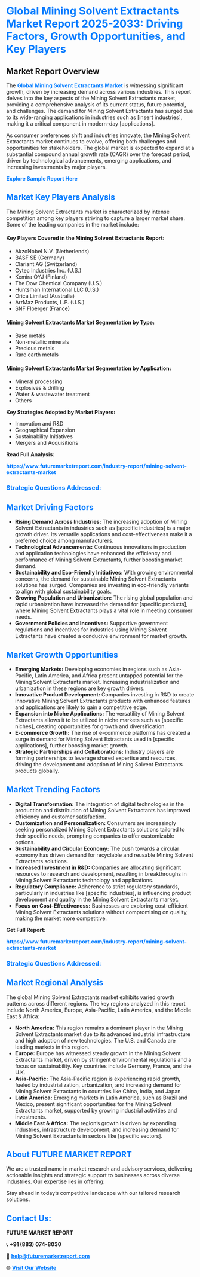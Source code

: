 <h1 style="color: #007BFF;">Global Mining Solvent Extractants Market Report 2025-2033: Driving Factors, Growth Opportunities, and Key Players</h1>

<section id="overview">
<h2>Market Report Overview</h2>
<p>The <a href="https://www.futuremarketreport.com/industry-report/mining-solvent-extractants-market" style="color: #007BFF; text-decoration: none;"><strong>Global Mining Solvent Extractants Market</strong></a> is witnessing significant growth, driven by increasing demand across various industries. This report delves into the key aspects of the Mining Solvent Extractants market, providing a comprehensive analysis of its current status, future potential, and challenges. The demand for Mining Solvent Extractants has surged due to its wide-ranging applications in industries such as [insert industries], making it a critical component in modern-day [applications].</p>
<p>As consumer preferences shift and industries innovate, the Mining Solvent Extractants market continues to evolve, offering both challenges and opportunities for stakeholders. The global market is expected to expand at a substantial compound annual growth rate (CAGR) over the forecast period, driven by technological advancements, emerging applications, and increasing investments by major players.</p>
</section>

<section id="overview">
<p><a href="https://www.futuremarketreport.com/request-sample/reportId=54012" style="color: #007BFF; text-decoration: none;"><strong>Explore Sample Report Here</strong></a></p>
</section>

<section id="key-players">
<h2 style="color: #007BFF;">Market Key Players Analysis</h2>
<p>The Mining Solvent Extractants market is characterized by intense competition among key players striving to capture a larger market share. Some of the leading companies in the market include:</p>
<h4>Key Players Covered in the Mining Solvent Extractants Report:</h4>
<ul><li>AkzoNobel N.V. (Netherlends)</li><li>BASF SE (Germany)</li><li>Clariant AG (Switzerland)</li><li>Cytec Industries Inc. (U.S.)</li><li>Kemira OYJ (Finland)</li><li>The Dow Chemical Company (U.S.)</li><li>Huntsman International LLC (U.S.)</li><li>Orica Limited (Australia)</li><li>ArrMaz Products, L.P. (U.S.)</li><li>SNF Floerger (France)</li></ul>
<h4>Mining Solvent Extractants Market Segmentation by Type:</h4>
<ul><li>Base metals</li><li>Non-metallic minerals</li><li>Precious metals</li><li>Rare earth metals</li></ul>

<h4>Mining Solvent Extractants Market Segmentation by Application:</h4>
<ul><li>Mineral processing</li><li>Explosives &amp; drilling</li><li>Water &amp; wastewater treatment</li><li>Others</li></ul>
<p><strong>Key Strategies Adopted by Market Players:</strong></p>
<ul>
<li>Innovation and R&D</li>
<li>Geographical Expansion</li>
<li>Sustainability Initiatives</li>
<li>Mergers and Acquisitions</li>
</ul>
</section>

<section>
<p><strong>Read Full Analysis: </strong></p><a href="https://www.futuremarketreport.com/industry-report/mining-solvent-extractants-market" style="color: #007BFF; text-decoration: none;"><strong>https://www.futuremarketreport.com/industry-report/mining-solvent-extractants-market</strong></a>
<h3 style="color: #007BFF;">Strategic Questions Addressed:</h3>
</section>

<section id="driving-factors">
<h2 style="color: #007BFF;">Market Driving Factors</h2>
<ul>
<li><strong>Rising Demand Across Industries:</strong> The increasing adoption of Mining Solvent Extractants in industries such as [specific industries] is a major growth driver. Its versatile applications and cost-effectiveness make it a preferred choice among manufacturers.</li>
<li><strong>Technological Advancements:</strong> Continuous innovations in production and application technologies have enhanced the efficiency and performance of Mining Solvent Extractants, further boosting market demand.</li>
<li><strong>Sustainability and Eco-Friendly Initiatives:</strong> With growing environmental concerns, the demand for sustainable Mining Solvent Extractants solutions has surged. Companies are investing in eco-friendly variants to align with global sustainability goals.</li>
<li><strong>Growing Population and Urbanization:</strong> The rising global population and rapid urbanization have increased the demand for [specific products], where Mining Solvent Extractants plays a vital role in meeting consumer needs.</li>
<li><strong>Government Policies and Incentives:</strong> Supportive government regulations and incentives for industries using Mining Solvent Extractants have created a conducive environment for market growth.</li>
</ul>
</section>

<section id="growth-opportunities">
<h2 style="color: #007BFF;">Market Growth Opportunities</h2>
<ul>
<li><strong>Emerging Markets:</strong> Developing economies in regions such as Asia-Pacific, Latin America, and Africa present untapped potential for the Mining Solvent Extractants market. Increasing industrialization and urbanization in these regions are key growth drivers.</li>
<li><strong>Innovative Product Development:</strong> Companies investing in R&D to create innovative Mining Solvent Extractants products with enhanced features and applications are likely to gain a competitive edge.</li>
<li><strong>Expansion into Niche Applications:</strong> The versatility of Mining Solvent Extractants allows it to be utilized in niche markets such as [specific niches], creating opportunities for growth and diversification.</li>
<li><strong>E-commerce Growth:</strong> The rise of e-commerce platforms has created a surge in demand for Mining Solvent Extractants used in [specific applications], further boosting market growth.</li>
<li><strong>Strategic Partnerships and Collaborations:</strong> Industry players are forming partnerships to leverage shared expertise and resources, driving the development and adoption of Mining Solvent Extractants products globally.</li>
</ul>
</section>

<section id="trending-factors">
<h2 style="color: #007BFF;">Market Trending Factors</h2>
<ul>
<li><strong>Digital Transformation:</strong> The integration of digital technologies in the production and distribution of Mining Solvent Extractants has improved efficiency and customer satisfaction.</li>
<li><strong>Customization and Personalization:</strong> Consumers are increasingly seeking personalized Mining Solvent Extractants solutions tailored to their specific needs, prompting companies to offer customizable options.</li>
<li><strong>Sustainability and Circular Economy:</strong> The push towards a circular economy has driven demand for recyclable and reusable Mining Solvent Extractants solutions.</li>
<li><strong>Increased Investment in R&D:</strong> Companies are allocating significant resources to research and development, resulting in breakthroughs in Mining Solvent Extractants technology and applications.</li>
<li><strong>Regulatory Compliance:</strong> Adherence to strict regulatory standards, particularly in industries like [specific industries], is influencing product development and quality in the Mining Solvent Extractants market.</li>
<li><strong>Focus on Cost-Effectiveness:</strong> Businesses are exploring cost-efficient Mining Solvent Extractants solutions without compromising on quality, making the market more competitive.</li>
</ul>
</section>

<section>
<p><strong>Get Full Report: </strong></p><a href="https://www.futuremarketreport.com/industry-report/mining-solvent-extractants-market" style="color: #007BFF; text-decoration: none;"><strong>https://www.futuremarketreport.com/industry-report/mining-solvent-extractants-market</strong></a>
<h3 style="color: #007BFF;">Strategic Questions Addressed:</h3>
</section>


<section id="regional-analysis">
<h2 style="color: #007BFF;">Market Regional Analysis</h2>
<p>The global Mining Solvent Extractants market exhibits varied growth patterns across different regions. The key regions analyzed in this report include North America, Europe, Asia-Pacific, Latin America, and the Middle East & Africa:</p>
<ul>
<li><strong>North America:</strong> This region remains a dominant player in the Mining Solvent Extractants market due to its advanced industrial infrastructure and high adoption of new technologies. The U.S. and Canada are leading markets in this region.</li>
<li><strong>Europe:</strong> Europe has witnessed steady growth in the Mining Solvent Extractants market, driven by stringent environmental regulations and a focus on sustainability. Key countries include Germany, France, and the U.K.</li>
<li><strong>Asia-Pacific:</strong> The Asia-Pacific region is experiencing rapid growth, fueled by industrialization, urbanization, and increasing demand for Mining Solvent Extractants in countries like China, India, and Japan.</li>
<li><strong>Latin America:</strong> Emerging markets in Latin America, such as Brazil and Mexico, present significant opportunities for the Mining Solvent Extractants market, supported by growing industrial activities and investments.</li>
<li><strong>Middle East & Africa:</strong> The region’s growth is driven by expanding industries, infrastructure development, and increasing demand for Mining Solvent Extractants in sectors like [specific sectors].</li>
</ul>
</section>

<footer>
<h2 style="color: #007BFF;">About FUTURE MARKET REPORT</h2>
<p>We are a trusted name in market research and advisory services, delivering actionable insights and strategic support to businesses across diverse industries. Our expertise lies in offering:</p>

<p>Stay ahead in today’s competitive landscape with our tailored research solutions.</p>

<h2 style="color: #007BFF;">Contact Us:</h2>
<p><strong>FUTURE MARKET REPORT</strong></p>
<p>📞 <strong>+91 (883) 074-8030</strong></p>
<p>📧 <strong><a href="mailto:help@futuremarketreport.com" style="color: #007BFF;">help@futuremarketreport.com</a></strong></p>
<p>🌐 <strong><a href="https://www.futuremarketreport.com/" style="color: #007BFF;">Visit Our Website</a></strong></p>
</footer>
